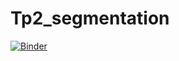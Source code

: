 # Tp2_segmentation
[![Binder](https://mybinder.org/badge_logo.svg)](https://mybinder.org/v2/gh/selmakhalifa/Tp2_segmentation/main)
